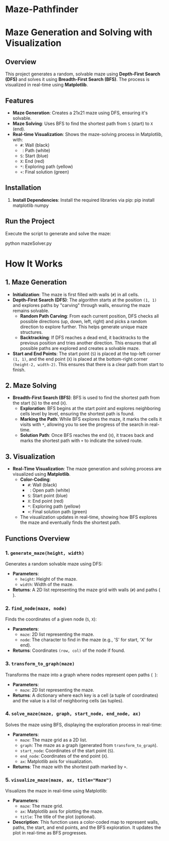 # Maze-Pathfinder
# Maze Generation and Solving with Visualization

## Overview

This project generates a random, solvable maze using **Depth-First Search (DFS)** and solves it using **Breadth-First Search (BFS)**. The process is visualized in real-time using **Matplotlib**.

## Features

- **Maze Generation**: Creates a 21x21 maze using DFS, ensuring it's solvable.
- **Maze Solving**: Uses BFS to find the shortest path from `S` (start) to `X` (end).
- **Real-time Visualization**: Shows the maze-solving process in Matplotlib, with:
  - `#`: Wall (black)
  - ` `: Path (white)
  - `S`: Start (blue)
  - `X`: End (red)
  - `*`: Exploring path (yellow)
  - `+`: Final solution (green)

## Installation

1. **Install Dependencies**:
   Install the required libraries via pip:
   pip install matplotlib numpy
   
## Run the Project

Execute the script to generate and solve the maze:

python mazeSolver.py
# How It Works

## 1. Maze Generation

- **Initialization**: The maze is first filled with walls (`#`) in all cells.
- **Depth-First Search (DFS)**: The algorithm starts at the position `(1, 1)` and explores paths by "carving" through walls, ensuring the maze remains solvable.
  - **Random Path Carving**: From each current position, DFS checks all possible directions (up, down, left, right) and picks a random direction to explore further. This helps generate unique maze structures.
  - **Backtracking**: If DFS reaches a dead end, it backtracks to the previous position and tries another direction. This ensures that all possible paths are explored and creates a solvable maze.
- **Start and End Points**: The start point (`S`) is placed at the top-left corner `(1, 1)`, and the end point (`X`) is placed at the bottom-right corner `(height-2, width-2)`. This ensures that there is a clear path from start to finish.

## 2. Maze Solving

- **Breadth-First Search (BFS)**: BFS is used to find the shortest path from the start (`S`) to the end (`X`).
  - **Exploration**: BFS begins at the start point and explores neighboring cells level by level, ensuring the shortest path is found.
  - **Marking the Path**: While BFS explores the maze, it marks the cells it visits with `*`, allowing you to see the progress of the search in real-time.
  - **Solution Path**: Once BFS reaches the end (`X`), it traces back and marks the shortest path with `+` to indicate the solved route.

## 3. Visualization

- **Real-Time Visualization**: The maze generation and solving process are visualized using **Matplotlib**.
  - **Color-Coding**:
    - `#`: Wall (black)
    - ` `: Open path (white)
    - `S`: Start point (blue)
    - `X`: End point (red)
    - `*`: Exploring path (yellow)
    - `+`: Final solution path (green)
  - The visualization updates in real-time, showing how BFS explores the maze and eventually finds the shortest path.

## Functions Overview

### 1. `generate_maze(height, width)`
Generates a random solvable maze using DFS:
- **Parameters**: 
  - `height`: Height of the maze.
  - `width`: Width of the maze.
- **Returns**: A 2D list representing the maze grid with walls (`#`) and paths (` `).

### 2. `find_node(maze, node)`
Finds the coordinates of a given node (`S`, `X`):
- **Parameters**: 
  - `maze`: 2D list representing the maze.
  - `node`: The character to find in the maze (e.g., 'S' for start, 'X' for end).
- **Returns**: Coordinates `(row, col)` of the node if found.

### 3. `transform_to_graph(maze)`
Transforms the maze into a graph where nodes represent open paths (` `):
- **Parameters**: 
  - `maze`: 2D list representing the maze.
- **Returns**: A dictionary where each key is a cell (a tuple of coordinates) and the value is a list of neighboring cells (as tuples).

### 4. `solve_maze(maze, graph, start_node, end_node, ax)`
Solves the maze using BFS, displaying the exploration process in real-time:
- **Parameters**: 
  - `maze`: The maze grid as a 2D list.
  - `graph`: The maze as a graph (generated from `transform_to_graph`).
  - `start_node`: Coordinates of the start point (`S`).
  - `end_node`: Coordinates of the end point (`X`).
  - `ax`: Matplotlib axis for visualization.
- **Returns**: The maze with the shortest path marked by `+`.

### 5. `visualize_maze(maze, ax, title="Maze")`
Visualizes the maze in real-time using Matplotlib:
- **Parameters**: 
  - `maze`: The maze grid.
  - `ax`: Matplotlib axis for plotting the maze.
  - `title`: The title of the plot (optional).
- **Description**: This function uses a color-coded map to represent walls, paths, the start, and end points, and the BFS exploration. It updates the plot in real-time as BFS progresses.




